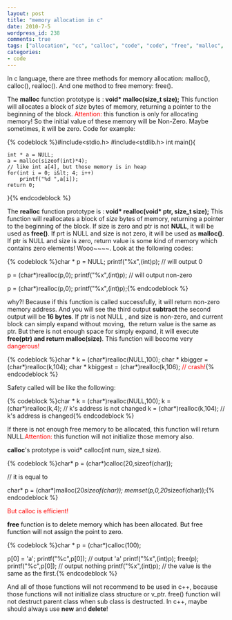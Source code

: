 ```yaml
---
layout: post
title: "memory allocation in c"
date: 2010-7-5
wordpress_id: 238
comments: true
tags: ["allocation", "cc", "calloc", "code", "code", "free", "malloc", "memory", "realloc"]
categories:
- code
---
```

<meta name="_edit_last" content="1" />
<meta name="_su_rich_snippet_type" content="none" />
<meta name="_su_description" content="c language , memory allocation about malloc function , calloc function and realloc function, free function and new and delete. " />
<meta name="views" content="1100" />
<meta name="_su_title" content="memory allocation in c" />
<meta name="_su_keywords" content="memory, allocation,malloc,calloc,realloc,free,new,delete,c,c++" />
In c language, there are three methods for memory allocation: malloc(), calloc(), realloc(). And one method to free memory: free().

The <strong>malloc</strong> function prototype is :<strong> void* malloc(size_t size);</strong> This function will allocates a block of <em>size</em> bytes of memory, returning a pointer to  the beginning of the block. <span style="color: #ff0000;">Attention:</span> this function is only for allocating memory! So the initial value of these memory will be Non-Zero. Maybe sometimes, it will be zero. Code for example:


{% codeblock %}#include&lt;stdio.h&gt;
#include&lt;stdlib.h&gt;
int main(){

	int * a = NULL;
	a = malloc(sizeof(int)*4);
	// like int a[4], but those memory is in heap
	for(int i = 0; i&lt; 4; i++)
		printf("%d ",a[i]);
	return 0;
}{% endcodeblock %}


The <strong>realloc</strong> function prototype is :<strong> void* realloc(void* ptr, size_t size);</strong> This function will reallocates a block of <em>size</em> bytes of memory,  returning a pointer to  the beginning of the block. If size is zero and ptr is not <strong>NULL</strong>, it will be used as <strong>free()</strong>. If prt is NULL and size is not zero, it will be used as <strong>malloc()</strong>. If ptr is NULL and size is zero, return value is some kind of memory which contains zero elements! Wooo~~~~. Look at the following codes:


{% codeblock %}char * p = NULL;
printf("%x",(int)p); // will output 0

p = (char*)realloc(p,0);
printf("%x",(int)p); // will output non-zero

p = (char*)realloc(p,0);
printf("%x",(int)p);{% endcodeblock %}


why?! Because if this function is called successfully, it will return non-zero memory address. And you will see the third output <strong>subtract </strong>the second output will be<strong> 16 bytes</strong>. If ptr is not NULL , and size is non-zero, and current block can simply expand without moving,  the return value is the same as ptr. But there is not enough space for simply expand, it will execute<strong> free(ptr) and return malloc(size)</strong>. This function will become very <span style="color: #ff0000;">dangerous!</span>


{% codeblock %}char * k = (char*)realloc(NULL,100);
char * kbigger = (char*)realloc(k,104);
char * kbiggest = (char*)realloc(k,106); <span style="color: #ff0000;">// crash!</span>{% endcodeblock %}


Safety called will be like the following:


{% codeblock %}char * k = (char*)realloc(NULL,100);
k = (char*)realloc(k,4); // k's address is not changed
k = (char*)realloc(k,104); // k's address is changed{% endcodeblock %}


If there is not enough free memory to be allocated, this function will return NULL.<span style="color: #ff0000;">Attention:</span> this function will not initialize those memory also.

<strong>calloc</strong>'s prototype is void* calloc(int num, size_t size).


{% codeblock %}char* p = (char*)calloc(20,sizeof(char));

// it is equal to

char* p = (char*)malloc(20*sizeof(char));
memset(p,0,20*sizeof(char));{% endcodeblock %}


<span style="color: #ff0000;">But calloc is efficient!</span>

<span style="color: #ff0000;"> <strong> </strong><span style="color: #000000;"><strong>free</strong> function is to delete memory which has been allocated. But free function will not assign the point to zero.</span></span>

<span style="color: #ff0000;"><span style="color: #000000;"></span></span>
{% codeblock %}char * p = (char*)calloc(100);

p[0] = 'a';
printf("%c",p[0]);   // output 'a'
printf("%x",(int)p);
free(p);
printf("%c",p[0]); // output nothing
printf("%x",(int)p); // the value is the same as the first.{% endcodeblock %}


And all of those functions will not recommend to be used in c++, because those functions will not initialize class structure or v_ptr. free() function will not destruct parent class when sub class is destructed. In c++, maybe should always use <strong>new</strong> and <strong>delete</strong>!
